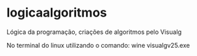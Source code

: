 # logicaalgoritmos
 Lógica da programação, criações de algoritmos pelo Visualg

 No terminal do linux utilizando o comando:
 wine visualgv25.exe
